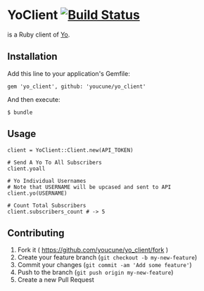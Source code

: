 # YoClient [![Build Status](https://travis-ci.org/youcune/yo_client.svg?branch=master)](https://travis-ci.org/youcune/yo_client)

is a Ruby client of [Yo](http://www.justyo.co/).

## Installation

Add this line to your application's Gemfile:

```
gem 'yo_client', github: 'youcune/yo_client'
```

And then execute:

```
$ bundle
```

## Usage

```
client = YoClient::Client.new(API_TOKEN)

# Send A Yo To All Subscribers
client.yoall

# Yo Individual Usernames
# Note that USERNAME will be upcased and sent to API
client.yo(USERNAME)

# Count Total Subscribers
client.subscribers_count # -> 5
```

## Contributing

1. Fork it ( https://github.com/youcune/yo_client/fork )
2. Create your feature branch (`git checkout -b my-new-feature`)
3. Commit your changes (`git commit -am 'Add some feature'`)
4. Push to the branch (`git push origin my-new-feature`)
5. Create a new Pull Request

